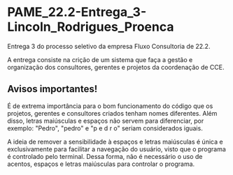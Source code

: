# PAME_22.2-Entrega_3-Lincoln_Rodrigues_Proenca
Entrega 3 do processo seletivo da empresa Fluxo Consultoria de 22.2.

A entrega consiste na crição de um sistema que faça a gestão e organização dos consultores, gerentes e projetos da coordenação de CCE.

## Avisos importantes!
<p>É de extrema importância para o bom funcionamento do código que os projetos, gerentes e consultores criados tenham nomes diferentes. Além disso, letras maiúsculas e espaços não servem para diferenciar, por exemplo: "Pedro", "pedro" e "p e d r o" seriam considerados iguais.</p>
<p>A ideia de remover a sensibilidade à espaços e letras maiúsculas é única e exclusivamente para facilitar a navegação do usuário, visto que o programa é controlado pelo terminal. Dessa forma, não é necessário o uso de acentos, espaços e letras maiúsculas para controlar o programa.</p>
